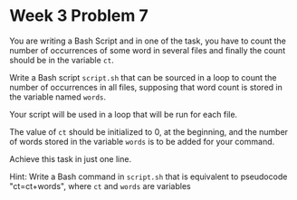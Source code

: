 # Week 3 Problem 7

You are writing a Bash Script and in one of the task, you have to count the number of occurrences of some word in several files and finally the count should be in the variable ` ct `. 

Write a Bash script ` script.sh ` that can be sourced in a loop to count the number of occurrences in all files, supposing that word count is stored in the variable named ` words `. 

Your script will be used in a loop that will be run for each file.

The value of ` ct ` should be initialized to 0, at the beginning, and the number of words stored in the variable ` words ` is to be added for your command.

Achieve this task in just one line.

Hint: Write a Bash command in ` script.sh ` that is equivalent to pseudocode "ct=ct+words", where ` ct ` and ` words ` are variables
